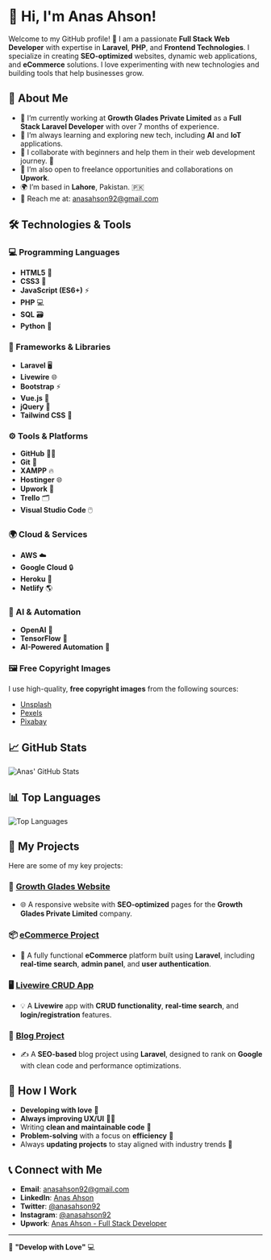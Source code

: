# 👋 Hi, I'm Anas Ahson!

Welcome to my GitHub profile! 🚀 I am a passionate **Full Stack Web Developer** with expertise in **Laravel**, **PHP**, and **Frontend Technologies**. I specialize in creating **SEO-optimized** websites, dynamic web applications, and **eCommerce** solutions. I love experimenting with new technologies and building tools that help businesses grow.

## 🌟 About Me

- 🔭 I’m currently working at **Growth Glades Private Limited** as a **Full Stack Laravel Developer** with over 7 months of experience.
- 🌱 I’m always learning and exploring new tech, including **AI** and **IoT** applications.
- 👯 I collaborate with beginners and help them in their web development journey. 💬
- 💼 I’m also open to freelance opportunities and collaborations on **Upwork**.
- 🌍 I’m based in **Lahore**, Pakistan. 🇵🇰
- 💬 Reach me at: [anasahson92@gmail.com](mailto:anasahson92@gmail.com)

## 🛠️ Technologies & Tools

### 💻 Programming Languages
- **HTML5** 📝
- **CSS3** 🎨
- **JavaScript (ES6+)** ⚡
- **PHP** 💻
- **SQL** 🗃️
- **Python** 🐍

### 🚀 Frameworks & Libraries
- **Laravel** 🖥️
- **Livewire** 🌐
- **Bootstrap** ⚡
- **Vue.js** 🔮
- **jQuery** 🧩
- **Tailwind CSS** 🌈

### ⚙️ Tools & Platforms
- **GitHub** 🧑‍💻
- **Git** 🔧
- **XAMPP** 🔥
- **Hostinger** 🌐
- **Upwork** 💼
- **Trello** 🗂️
- **Visual Studio Code** 🖱️

### 🌍 Cloud & Services
- **AWS** ☁️
- **Google Cloud** 🔒
- **Heroku** 🌱
- **Netlify** 🌎

### 🤖 AI & Automation
- **OpenAI** 🤖
- **TensorFlow** 🧠
- **AI-Powered Automation** 🚀

### 🖼️ Free Copyright Images
I use high-quality, **free copyright images** from the following sources:
- [Unsplash](https://unsplash.com/)
- [Pexels](https://www.pexels.com/)
- [Pixabay](https://pixabay.com/)

## 📈 GitHub Stats

![Anas' GitHub Stats](https://github-readme-stats.vercel.app/api?username=anasahson&show_icons=true&hide_title=true&count_private=true&hide=prs&theme=radical)

## 📊 Top Languages

![Top Languages](https://github-readme-stats.vercel.app/api/top-langs/?username=anasahson&langs_count=6&theme=radical)

## 📂 My Projects

Here are some of my key projects:

### 🔗 [Growth Glades Website](https://growthglades.pk)
- 🌐 A responsive website with **SEO-optimized** pages for the **Growth Glades Private Limited** company.

### 📦 [eCommerce Project](https://github.com/anasahson/ecommerce-project)
- 🛒 A fully functional **eCommerce** platform built using **Laravel**, including **real-time search**, **admin panel**, and **user authentication**.

### 🖥️ [Livewire CRUD App](https://github.com/anasahson/livewire-crud)
- 💡 A **Livewire** app with **CRUD functionality**, **real-time search**, and **login/registration** features.

### 💬 [Blog Project](https://github.com/anasahson/blog)
- ✍️ A **SEO-based** blog project using **Laravel**, designed to rank on **Google** with clean code and performance optimizations.

## 🌱 How I Work
- **Developing with love** 💖
- **Always improving UX/UI** 👨‍💻
- Writing **clean and maintainable code** 📜
- **Problem-solving** with a focus on **efficiency** 🔧
- Always **updating projects** to stay aligned with industry trends 🔄

## 📞 Connect with Me
- **Email**: [anasahson92@gmail.com](mailto:anasahson92@gmail.com)
- **LinkedIn**: [Anas Ahson](https://www.linkedin.com/in/anas-ahson/)
- **Twitter**: [@anasahson92](https://twitter.com/anasahson92)
- **Instagram**: [@anasahson92](https://www.instagram.com/anasahson92/)
- **Upwork**: [Anas Ahson - Full Stack Developer](https://www.upwork.com/freelancers/~01a1234567f8a91)

---

🔧 **"Develop with Love"** 💻
